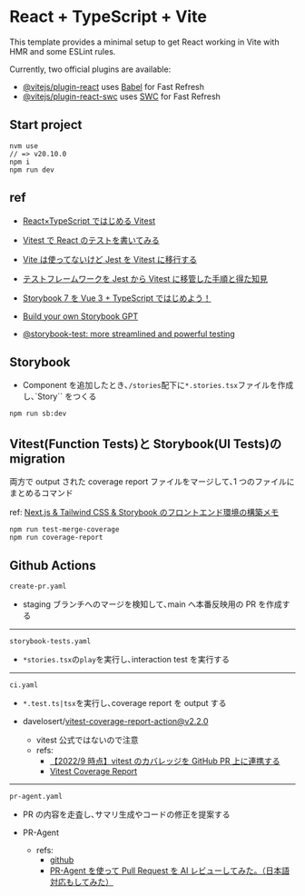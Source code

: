 # React + TypeScript + Vite

This template provides a minimal setup to get React working in Vite with HMR and some ESLint rules.

Currently, two official plugins are available:

- [@vitejs/plugin-react](https://github.com/vitejs/vite-plugin-react/blob/main/packages/plugin-react/README.md) uses [Babel](https://babeljs.io/) for Fast Refresh
- [@vitejs/plugin-react-swc](https://github.com/vitejs/vite-plugin-react-swc) uses [SWC](https://swc.rs/) for Fast Refresh

## Start project

```
nvm use
// => v20.10.0
npm i
npm run dev
```

## ref

- [React×TypeScript ではじめる Vitest](React×TypeScriptではじめるVitest)

- [Vitest で React のテストを書いてみる](https://zenn.dev/collabostyle/articles/15883dcd38c9ff)

- [Vite は使ってないけど Jest を Vitest に移行する](https://zenn.dev/sa2knight/articles/migrating_vitest_from_jest)

- [テストフレームワークを Jest から Vitest に移管した手順と得た知見](https://qiita.com/itouoti/items/6f03065c68baf4245b2f)

- [Storybook 7 を Vue 3 + TypeScript ではじめよう！](https://zenn.dev/sa2knight/books/storybook-7-with-vue-3)

- [Build your own Storybook GPT](https://storybook.js.org/blog/build-your-own-storybook-gpt/)

- [@storybook-test: more streamlined and powerful testing](https://storybook.js.org/blog/storybook-test/)

## Storybook

- Component を追加したとき､`/stories`配下に`*.stories.tsx`ファイルを作成し､`Story`` をつくる

```
npm run sb:dev
```

## Vitest(Function Tests)と Storybook(UI Tests)の migration

両方で output された coverage report ファイルをマージして､1 つのファイルにまとめるコマンド

ref: [Next.js & Tailwind CSS & Storybook のフロントエンド環境の構築メモ](https://qiita.com/hiroaki-suzuki/items/a0196357a4bca7415727)

```
npm run test-merge-coverage
npm run coverage-report
```

## Github Actions

`create-pr.yaml`

- staging ブランチへのマージを検知して､main へ本番反映用の PR を作成する

---

`storybook-tests.yaml`

- `*stories.tsx`の`play`を実行し､interaction test を実行する

---

`ci.yaml`

- `*.test.ts|tsx`を実行し､coverage report を output する

- davelosert/vitest-coverage-report-action@v2.2.0

  - vitest 公式ではないので注意
  - refs:
    - [【2022/9 時点】vitest のカバレッジを GitHub PR 上に連携する](https://magicode.io/Sumiren/articles/f0455cc2cc9a4dde88ab994807ecdd56)
    - [Vitest Coverage Report](https://github.com/marketplace/actions/vitest-coverage-report)

---

`pr-agent.yaml`

- PR の内容を走査し､サマリ生成やコードの修正を提案する

- PR-Agent
  - refs:
    - [github](https://github.com/Codium-ai/pr-agent)
    - [PR-Agent を使って Pull Request を AI レビューしてみた。（日本語対応もしてみた）](https://tech.layerx.co.jp/entry/2023/09/01/102612)
